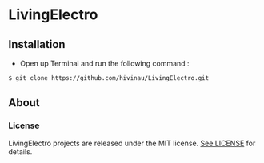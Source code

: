 # LivingElectro
## Installation

- Open up Terminal and run the following command :

```bash
$ git clone https://github.com/hivinau/LivingElectro.git
```

## About
### License

LivingElectro projects are released under the MIT license. [See LICENSE](https://github.com/hivinau/LivingElectro/blob/master/LICENSE) for details.
